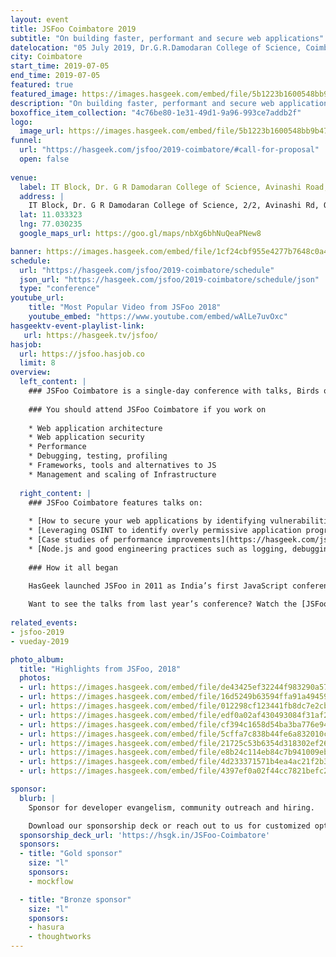 ```yaml
---
layout: event
title: JSFoo Coimbatore 2019
subtitle: "On building faster, performant and secure web applications"
datelocation: "05 July 2019, Dr.G.R.Damodaran College of Science, Coimbatore"
city: Coimbatore
start_time: 2019-07-05
end_time: 2019-07-05
featured: true
featured_image: https://images.hasgeek.com/embed/file/5b1223b1600548bb9b4756f2f1c11e16
description: "On building faster, performant and secure web applications"
boxoffice_item_collection: "4c76be80-1e31-49d1-9a96-993ce7addb2f"
logo:
  image_url: https://images.hasgeek.com/embed/file/5b1223b1600548bb9b4756f2f1c11e16
funnel:
  url: "https://hasgeek.com/jsfoo/2019-coimbatore/#call-for-proposal"
  open: false
  
venue:
  label: IT Block, Dr. G R Damodaran College of Science, Avinashi Road, Coimbatore.
  address: |
    IT Block, Dr. G R Damodaran College of Science, 2/2, Avinashi Rd, Opp CIT, Civil Aerodrome Post, Peelamedu, Coimbatore, Tamil Nadu 641014.
  lat: 11.033323
  lng: 77.030235
  google_maps_url: https://goo.gl/maps/nbXg6bhNuQeaPNew8

banner: https://images.hasgeek.com/embed/file/1cf24cbf955e4277b7648c0a483cc475
schedule:
  url: "https://hasgeek.com/jsfoo/2019-coimbatore/schedule"
  json_url: "https://hasgeek.com/jsfoo/2019-coimbatore/schedule/json"
  type: "conference"
youtube_url:
    title: "Most Popular Video from JSFoo 2018"
    youtube_embed: "https://www.youtube.com/embed/wAlLe7uvOxc"
hasgeektv-event-playlist-link:
   url: https://hasgeek.tv/jsfoo/
hasjob:
  url: https://jsfoo.hasjob.co
  limit: 8
overview:
  left_content: |
    ### JSFoo Coimbatore is a single-day conference with talks, Birds of Feather (BOF) sessions and speaker connect sessions. 
    
    ### You should attend JSFoo Coimbatore if you work on
    
    * Web application architecture
    * Web application security
    * Performance
    * Debugging, testing, profiling
    * Frameworks, tools and alternatives to JS
    * Management and scaling of Infrastructure
    
  right_content: |
    ### JSFoo Coimbatore features talks on:
    
    * [How to secure your web applications by identifying vulnerabilities.](https://hasgeek.com/jsfoo/2019-coimbatore/proposals/captain-marvellous-javascript-a-look-at-how-hacker-sT4uN59S4pgx5TRAw77GcM)
    * [Leveraging OSINT to identify overly permissive application programming interfaces, business logic errors, insecure direct object reference attacks and use of insecure identifiers.](https://hasgeek.com/jsfoo/2019-coimbatore/proposals/leveraging-web-application-vulnerabilities-to-buil-DYytevdsvUWh8moNMiq4r9)
    * [Case studies of performance improvements](https://hasgeek.com/jsfoo/2019-coimbatore/proposals/improving-react-app-performance-a-case-study-sVB8zdPyMz6ufCYaLBaAZf) and [Using the modular approach to building front-ends.](https://hasgeek.com/jsfoo/2019-coimbatore/proposals/breaking-the-monolithic-front-end-a-hackerranks-ca-LhubczPKvZRXXbycbusmUL)
    * [Node.js and good engineering practices such as logging, debugging and integrating security into your applications.](https://hasgeek.com/jsfoo/2019-coimbatore/proposals/architect-for-scale-my-learnings-in-node-js-a-case-wjKoM5DuZZ89jpV6Di3mnN)
    
    ### How it all began
  
    HasGeek launched JSFoo in 2011 as India’s first JavaScript conference. The JS community in India has grown phenomenally since then. JavaScript now prevades every aspect of web development - browsers, apps, front-end, back-end, mobile and IoT. There is always scope to understand new ideas and solutions. JSFoo explores new ideas, implementing innovative solutions, and learning from experiences and anti-patterns.

    Want to see the talks from last year’s conference? Watch the [JSFoo 2018 videos](https://hasgeek.tv/jsfoo){:target="_blank"} or [JSFoo Pune 2018 videos](https://hasgeek.tv/jsfoo/pune-2019){:target="_blank"}.
    
related_events:
- jsfoo-2019
- vueday-2019

photo_album:
  title: "Highlights from JSFoo, 2018"
  photos:
  - url: https://images.hasgeek.com/embed/file/de43425ef32244f983290a575c99fb58
  - url: https://images.hasgeek.com/embed/file/16d5249b63594ffa91a4945990a0103d
  - url: https://images.hasgeek.com/embed/file/012298cf123441fb8dc7e2cb14924681
  - url: https://images.hasgeek.com/embed/file/edf0a02af430493084f31af23447f323
  - url: https://images.hasgeek.com/embed/file/cf394c1658d54ba3ba776e944825c1e0
  - url: https://images.hasgeek.com/embed/file/5cffa7c838b44fe6a832010cde4aa71d
  - url: https://images.hasgeek.com/embed/file/21725c53b6354d318302ef26934ecc0c
  - url: https://images.hasgeek.com/embed/file/e8b24c114eb84c7b941009ebfc783317
  - url: https://images.hasgeek.com/embed/file/4d233371571b4ea4ac21f2b3ed5a0f82
  - url: https://images.hasgeek.com/embed/file/4397ef0a02f44cc7821befc2b491df23

sponsor:
  blurb: |
    Sponsor for developer evangelism, community outreach and hiring.

    Download our sponsorship deck or reach out to us for customized options at [info@hasgeek.com](mailto:info@hasgeek.com)
  sponsorship_deck_url: 'https://hsgk.in/JSFoo-Coimbatore'
  sponsors:
  - title: "Gold sponsor"
    size: "l"
    sponsors:
    - mockflow

  - title: "Bronze sponsor"
    size: "l"
    sponsors:
    - hasura
    - thoughtworks
---
```

